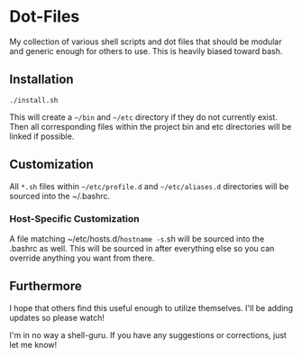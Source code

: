 Dot-Files
=========

My collection of various shell scripts and dot files that should be
modular and generic enough for others to use.  This is heavily biased
toward bash.


Installation
------------

    ./install.sh

This will create a `~/bin` and `~/etc` directory if they do not currently
exist.  Then all corresponding files within the project bin and etc
directories will be linked if possible.


Customization
------------

All `*.sh` files within `~/etc/profile.d` and `~/etc/aliases.d`
directories will be sourced into the ~/.bashrc.


### Host-Specific Customization

A file matching ~/etc/hosts.d/`hostname -s`.sh will be sourced into the
.bashrc as well.  This will be sourced in after everything else so you can
override anything you want from there.


Furthermore
-----------

I hope that others find this useful enough to utilize themselves.  I'll be
adding updates so please watch!

I'm in no way a shell-guru.  If you have any suggestions or corrections,
just let me know!

